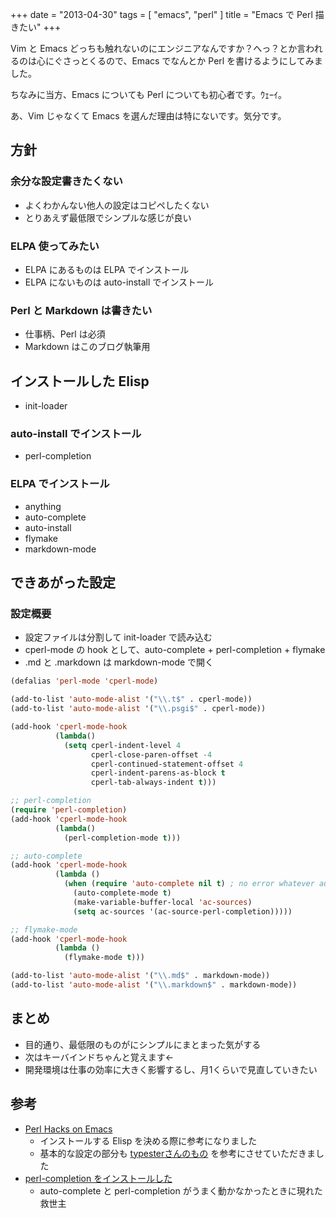 +++
date = "2013-04-30"
tags = [ "emacs", "perl" ]
title = "Emacs で Perl 描きたい"
+++

Vim と Emacs どっちも触れないのにエンジニアなんですか？へっ？とか言われるのは心にぐさっとくるので、Emacs でなんとか Perl を書けるようにしてみました。

<!--more-->

ちなみに当方、Emacs についても Perl についても初心者です。ｳｪｰｲ。

あ、Vim じゃなくて Emacs を選んだ理由は特にないです。気分です。

## 方針

### 余分な設定書きたくない

- よくわかんない他人の設定はコピペしたくない
- とりあえず最低限でシンプルな感じが良い

### ELPA 使ってみたい

- ELPA にあるものは ELPA でインストール
- ELPA にないものは auto-install でインストール

### Perl と Markdown は書きたい

- 仕事柄、Perl は必須
- Markdown はこのブログ執筆用

## インストールした Elisp

- init-loader

### auto-install でインストール

- perl-completion

### ELPA でインストール

- anything
- auto-complete
- auto-install
- flymake
- markdown-mode

## できあがった設定

<div class="github-card" data-user="m0t0k1ch1" data-repo="dotfiles"></div>
<script src="//cdn.jsdelivr.net/github-cards/latest/widget.js"></script>

### 設定概要

- 設定ファイルは分割して init-loader で読み込む
- cperl-mode の hook として、auto-complete + perl-completion + flymake
- .md と .markdown は markdown-mode で開く

``` lisp
(defalias 'perl-mode 'cperl-mode)

(add-to-list 'auto-mode-alist '("\\.t$" . cperl-mode))
(add-to-list 'auto-mode-alist '("\\.psgi$" . cperl-mode))

(add-hook 'cperl-mode-hook
          (lambda()
            (setq cperl-indent-level 4
                  cperl-close-paren-offset -4
                  cperl-continued-statement-offset 4
                  cperl-indent-parens-as-block t
                  cperl-tab-always-indent t)))

;; perl-completion
(require 'perl-completion)
(add-hook 'cperl-mode-hook
          (lambda()
            (perl-completion-mode t)))

;; auto-complete
(add-hook 'cperl-mode-hook
          (lambda ()
            (when (require 'auto-complete nil t) ; no error whatever auto-complete.el is not installed.
              (auto-complete-mode t)
              (make-variable-buffer-local 'ac-sources)
              (setq ac-sources '(ac-source-perl-completion)))))

;; flymake-mode
(add-hook 'cperl-mode-hook
          (lambda ()
            (flymake-mode t)))
```

``` lisp
(add-to-list 'auto-mode-alist '("\\.md$" . markdown-mode))
(add-to-list 'auto-mode-alist '("\\.markdown$" . markdown-mode))
```

## まとめ

- 目的通り、最低限のものがにシンプルにまとまった気がする
- 次はキーバインドちゃんと覚えます←
- 開発環境は仕事の効率に大きく影響するし、月1くらいで見直していきたい

## 参考

- [Perl Hacks on Emacs](http://typester.stfuawsc.com/slides/perlcasual2/start.html)
  - インストールする Elisp を決める際に参考になりました
  - 基本的な設定の部分も [typesterさんのもの](https://github.com/typester/emacs-config/blob/master/conf/init.el) を参考にさせていただきました
- [perl-completion をインストールした](http://d.hatena.ne.jp/a666666/20100524/1274634774)
  - auto-complete と perl-completion がうまく動かなかったときに現れた救世主
